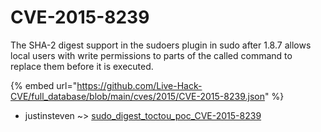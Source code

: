 # CVE-2015-8239

The SHA-2 digest support in the sudoers plugin in sudo after 1.8.7 allows local users with write permissions to parts of the called command to replace them before it is executed.

{% embed url="https://github.com/Live-Hack-CVE/full_database/blob/main/cves/2015/CVE-2015-8239.json" %}


* justinsteven ~> [sudo_digest_toctou_poc_CVE-2015-8239](https://zeste.alice-snow.ru/2015/database/cve-2015-8239/sudo_digest_toctou_poc_cve-2015-8239-justinsteven)
